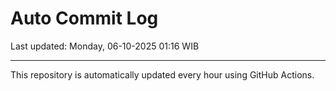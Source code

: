 # Auto Commit Log

Last updated: Monday, 06-10-2025 01:16 WIB

---

This repository is automatically updated every hour using GitHub Actions.

